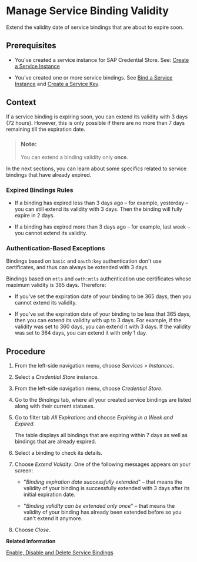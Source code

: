 <!-- loioa5fc84d684494df5ae7b7ee8737a9995 -->

# Manage Service Binding Validity

Extend the validity date of service bindings that are about to expire soon.



<a name="loioa5fc84d684494df5ae7b7ee8737a9995__prereq_ogq_mxl_jsb"/>

## Prerequisites

-   You've created a service instance for SAP Credential Store. See: [Create a Service Instance](create-a-service-instance-dc5f087.md)

-   You've created one or more service bindings. See [Bind a Service Instance](bind-a-service-instance-0aead0c.md) and [Create a Service Key](create-download-and-delete-a-service-key-7502e17.md).



## Context

If a service binding is expiring soon, you can extend its validity with 3 days \(72 hours\). However, this is only possible if there are no more than 7 days remaining till the expiration date.

> ### Note:  
> You can extend a binding validity only **once**.

In the next sections, you can learn about some specifics related to service bindings that have already expired.



### Expired Bindings Rules

-   If a binding has expired less than 3 days ago – for example, yesterday – you can still extend its validity with 3 days. Then the binding will fully expire in 2 days.

-   If a binding has expired more than 3 days ago – for example, last week – you cannot extend its validity.




### Authentication-Based Exceptions

Bindings based on `basic` and `oauth:key` authentication don't use certificates, and thus can always be extended with 3 days.

Bindings based on `mtls` and `oath:mtls` authentication use certificates whose maximum validity is 365 days. Therefore:

-   If you've set the expiration date of your binding to be 365 days, then you cannot extend its validity.

-   If you've set the expiration date of your binding to be less that 365 days, then you can extend its validity with up to 3 days. For example, if the validity was set to 360 days, you can extend it with 3 days. If the validity was set to 364 days, you can extend it with only 1 day.






<a name="loioa5fc84d684494df5ae7b7ee8737a9995__steps_444_4cj_bzb"/>

## Procedure

1.  From the left-side navigation menu, choose *Services* \> *Instances*.

2.  Select a *Credential Store* instance.

3.  From the left-side navigation menu, choose *Credential Store*.

4.  Go to the *Bindings* tab, where all your created service bindings are listed along with their current statuses.

5.  Go to filter tab *All Expirations* and choose *Expiring in a Week and Expired*.

    The table displays all bindings that are expiring within 7 days as well as bindings that are already expired.

6.  Select a binding to check its details.

7.  Choose *Extend Validity*. One of the following messages appears on your screen:

    -   "*Binding expiration date successfully extended*" – that means the validity of your binding is successfully extended with 3 days after its initial expiration date.

    -   "*Binding validity can be extended only once*" – that means the validity of your binding has already been extended before so you can't extend it anymore.


8.  Choose *Close*.


**Related Information**  


[Enable, Disable and Delete Service Bindings](enable-disable-and-delete-service-bindings-eb06422.md "Manage the bindings related to your SAP Credential Store service instance.")

